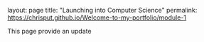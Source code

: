 layout: page
title: "Launching into Computer Science"
permalink: https://chrisput.github.io/Welcome-to-my-portfolio/module-1

This page provide an update
